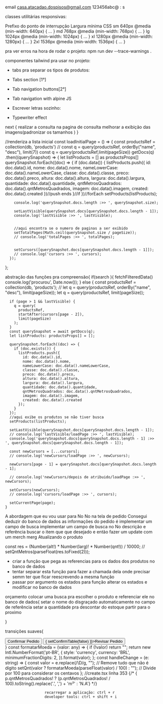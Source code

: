 email casa.atacadao.dospisos@gmail.com
123456abc@ : s

classes utilitárias responsivas:

Prefixo do ponto de interrupção	Largura mínima	CSS
sm	640px	@media (min-width: 640px) { ... }
md	768px	@media (min-width: 768px) { ... }
lg	1024px	@media (min-width: 1024px) { ... }
xl	1280px	@media (min-width: 1280px) { ... }
2xl	1536px	@media (min-width: 1536px) { ... }

pra ver erros na hora de rodar o projeto:
npm run dev --trace-warnings .

componentes tailwind pra usar no projeto:
 - tabs pra separar os tipos de produtos:
 - Tabs section [1°]
 - Tab navigation buttons[2°]
 - Tab navigation with alpine JS 
 
 - Escrever letras sozinho:
  - Typewriter effect

next {
  realizar a consulta na pagina de consulta 
  melhorar a exibição das imagens(padronizar os tamanhos )
}

  //renderiza a lista inicial
  const loadInitialPage = () => {
    const productsRef = collection(db, 'products')
    // const q = query(productsRef, orderBy("name", "desc"),  limit(7))
    const q = query(productsRef,limit(pageSize))
    getDocs(q)
      .then((querySnapshot) => {
        let listProducts = [] as productsProps[]
        querySnapshot.forEach((doc) => {
          if (doc.data()) {
            listProducts.push({
              id: doc.data().id,
              nome: doc.data().nome,
              nameLowerCase: doc.data().nameLowerCase,
              classe: doc.data().classe,
              preco: doc.data().preco,
              altura: doc.data().altura,
              largura: doc.data().largura,
              quantidade: doc.data().quantidade,
              qntMetrosQuadrados: doc.data().qntMetrosQuadrados,
              imagem: doc.data().imagem,
              created: doc.data().created
            })//push ends
          }//if 
        })//forEach
        setProducts(listProducts);

        console.log('querySnapshot.docs.length :>> ', querySnapshot.size);

        setLastVisible(querySnapshot.docs[querySnapshot.docs.length - 1]);
        console.log('lastVisible :>> ', lastVisible);
        

        //aqui encontra se o numero de paginas a ser exibido
        setTotalPages(Math.ceil(querySnapshot.size / pageSize));
        // console.log('totalPages :>> ', totalPages);


        setCursors([querySnapshot.docs[querySnapshot.docs.length - 1]]);
        // console.log('cursors :>> ', cursors);
      });
  };

  <ResponsivePaginationComponent
              current={currentPage}
              total={totalPages}
              onPageChange={loadPage}
            />


abstração das funções pra compreensão{
if(search ){
      fetchFilteredData()
      console.log('procurou', Date.now());
    } else {
      const productsRef = collection(db, 'products');
      // let q = query(productsRef, orderBy("name", "desc"), limit(pageSize));
      let q = query(productsRef, limit(pageSize));

      if (page > 1 && lastVisible) {
        q = query(
          productsRef,
          startAfter(cursors[page - 2]),
          limit(pageSize)
        );
      }
      const querySnapshot = await getDocs(q);
      let listProducts: productsProps[] = [];

      querySnapshot.forEach((doc) => {
        if (doc.exists()) {
          listProducts.push({
            id: doc.data().id,
            nome: doc.data().nome,
            nameLowerCase: doc.data().nameLowerCase,
            classe: doc.data().classe,
            preco: doc.data().preco,
            altura: doc.data().altura,
            largura: doc.data().largura,
            quantidade: doc.data().quantidade,
            qntMetrosQuadrados: doc.data().qntMetrosQuadrados,
            imagem: doc.data().imagem,
            created: doc.data().created
          });
        }
      });
      //aqui exibe os produtos se não tiver busca
      setProducts(listProducts);

      setLastVisible(querySnapshot.docs[querySnapshot.docs.length - 1]);
      // console.log('lastVisible/loadPage :>> ', lastVisible);
      console.log('querySnapshot.docs[querySnapshot.docs.length - 1] :>> ', querySnapshot.docs[querySnapshot.docs.length - 1]);

      const newCursors = [...cursors];
      // console.log('newCursors/loadPage :>> ', newCursors);

      newCursors[page - 1] = querySnapshot.docs[querySnapshot.docs.length - 1];

      // console.log('newCursors/depois de atribuido/loadPage :>> ', newCursors);

      setCursors(newCursors);
      // console.log('cursors/loadPage :>> ', cursors);

      setCurrentPage(page);
    }

A abordagem que eu vou usar para No No na tela de pedido Consegui deduzir do banco de dados as informações do pedido é implementar um campo de busca implementar um campo de busca no No descrição e referência buscar o item que que desejado e então fazer um update com um merch merg Atualizando o produto

const res = (Number(alt!) * Number(larg)! * Number(qnt!)) / 10000;
    //   setQntMetros(parseFloat(res.toFixed(2)));
    <HiMiniSquare3Stack3D />
    <TbSquareRotatedFilled />
    <BsUnion />
- criar a função que pega as referencias para os dados dos produtos no banco de dados
- tentar separar esta função para fazer a chamada dela onde precisar semm ter que ficar reescrevendo a mesma função
 - passar por argumento os estados para função alterar os estados e modificar no banco de dados


orçamento
colocar uma busca pra escolher o produto e referenciar ele no banco de dados{
  setar o nome do disgraçado automaticamente no campo de referência 
  setar a quantidade pra descontar do estoque
  partir para o proximo
  
}

transições suaves{
  <div className={` w-full h-full transition-opacity transition-visibility duration-500 ease-in-out ${confirmTable ? 'opacity-100 visible' :'max-h-0 opacity-0 invisible'}`}>
            <div className="flex justify-around items-center my-2">
              <button type='button' aria-label='button' className="bg-red p-2 rounded-lg text-white font-title font-extralight" onClick={updateProduct}> Confirmar Pedido</button>
              <button type='button' aria-label='button' className="bg-red p-2 rounded-lg text-white font-title font-extralight " onClick={() => {
                setConfirmTable(false)
              }}>Revisar Pedido</button>
            </div>
          </div>
}
  const formatarMoeda = (valor: any) => {
    if (!valor) return "";
    return new Intl.NumberFormat('pt-BR', {
      style: 'currency',
      currency: 'BRL',
      minimumFractionDigits: 2,
    }).format(valor);
  };
  const handleChange = (e: string) => {
    const valor = e.replace(/\D/g, ""); // Remove tudo que não é dígito
    setQnt(valor ? formatarMoeda(parseFloat(valor) / 100) : ""); // Divide por 100 para considerar os centavos
  };
  //create.tsx linha 353
  {/* <td className='text-red font-title text-center'>{
                      p.qntMetrosQuadrados! ? (p.qntMetrosQuadrados! / 100).toString().replace('.', ',') + 'm²' : 'N.A'}</td> */}


                      recarregar a aplicação: ctrl + r
                      developer tools: ctrl + shift + i
